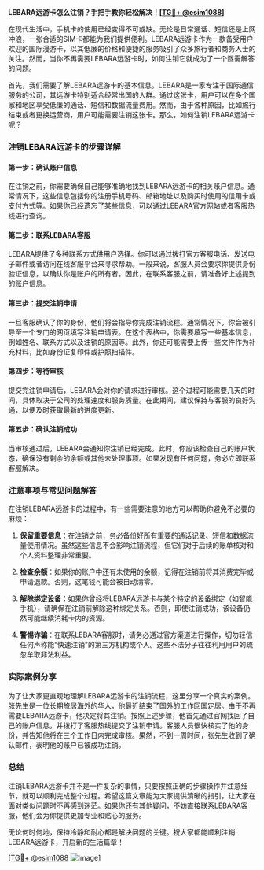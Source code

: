 **LEBARA远游卡怎么注销？手把手教你轻松解决！[[TG💪+ @esim1088](https://t.me/s/esim1088)]**

在现代生活中，手机卡的使用已经变得不可或缺。无论是日常通话、短信还是上网冲浪，一张合适的SIM卡都能为我们提供便利。LEBARA远游卡作为一款备受用户欢迎的国际漫游卡，以其低廉的价格和便捷的服务吸引了众多旅行者和商务人士的关注。然而，当你不再需要LEBARA远游卡时，如何注销它就成为了一个亟需解答的问题。

首先，我们需要了解LEBARA远游卡的基本信息。LEBARA是一家专注于国际通信服务的公司，其远游卡特别适合经常出国的人群。通过这张卡，用户可以在多个国家和地区享受低廉的通话、短信和数据流量费用。然而，由于各种原因，比如旅行结束或者更换运营商，用户可能需要注销这张卡。那么，如何注销LEBARA远游卡呢？

### 注销LEBARA远游卡的步骤详解

#### 第一步：确认账户信息
在注销之前，你需要确保自己能够准确地找到LEBARA远游卡的相关账户信息。通常情况下，这些信息包括你的注册手机号码、邮箱地址以及购买时使用的信用卡或支付方式等。如果你已经遗忘了某些信息，可以通过LEBARA官方网站或者客服热线进行查询。

#### 第二步：联系LEBARA客服
LEBARA提供了多种联系方式供用户选择。你可以通过拨打官方客服电话、发送电子邮件或者访问在线客服平台来寻求帮助。一般来说，客服人员会要求你提供身份验证信息，以确认你是账户的所有者。因此，在联系客服之前，请准备好上述提到的账户信息。

#### 第三步：提交注销申请
一旦客服确认了你的身份，他们将会指导你完成注销流程。通常情况下，你会被引导至一个专门的网页填写注销申请表。在这个表格中，你需要填写一些基本信息，例如姓名、联系方式以及注销的原因等。此外，你还可能需要上传一些文件作为补充材料，比如身份证复印件或护照扫描件。

#### 第四步：等待审核
提交完注销申请后，LEBARA会对你的请求进行审核。这个过程可能需要几天的时间，具体取决于公司的处理速度和服务质量。在此期间，建议保持与客服的良好沟通，以便及时获取最新的进度更新。

#### 第五步：确认注销成功
当审核通过后，LEBARA会通知你注销已经完成。此时，你应该检查自己的账户状态，确保没有剩余的余额或其他未处理事项。如果发现有任何问题，务必立即联系客服解决。

### 注意事项与常见问题解答

在注销LEBARA远游卡的过程中，有一些需要注意的地方可以帮助你避免不必要的麻烦：

1. **保留重要信息**：在注销之前，务必备份好所有重要的通话记录、短信和数据流量使用情况。虽然这些信息不会影响注销流程，但它们对于后续的账单核对和个人资料整理非常重要。

2. **检查余额**：如果你的账户中还有未使用的余额，记得在注销前将其消费完毕或申请退款。否则，这笔钱可能会被自动清零。

3. **解除绑定设备**：如果你曾经将LEBARA远游卡与某个特定的设备绑定（如智能手机），请确保在注销前解除这种绑定关系。否则，即使注销成功，该设备仍然可能继续消耗卡内的资源。

4. **警惕诈骗**：在联系LEBARA客服时，请务必通过官方渠道进行操作，切勿轻信任何声称能“快速注销”的第三方机构或个人。这些不法分子往往利用用户的疏忽牟取非法利益。

### 实际案例分享

为了让大家更直观地理解LEBARA远游卡的注销流程，这里分享一个真实的案例。张先生是一位长期旅居海外的华人，他最近结束了国外的工作回国定居。由于不再需要LEBARA远游卡，他决定将其注销。按照上述步骤，他首先通过官网找回了自己的账户信息，并拨打了客服热线提交了注销申请。客服人员很快核实了他的身份，并告知他将在三个工作日内完成审核。果然，不到一周时间，张先生收到了确认邮件，表明他的账户已被成功注销。

### 总结

注销LEBARA远游卡并不是一件复杂的事情，只要按照正确的步骤操作并注意细节，就可以顺利完成整个过程。希望这篇文章能为大家提供清晰的指引，让大家在面对类似问题时不再感到迷茫。如果你还有其他疑问，不妨直接联系LEBARA客服，他们会为你提供更加专业和贴心的服务。

无论何时何地，保持冷静和耐心都是解决问题的关键。祝大家都能顺利注销LEBARA远游卡，开启新的生活篇章！

[[TG💪+ @esim1088](https://t.me/s/esim1088) ![Image](https://i.postimg.cc/4NQfJmqS/Snipaste-2025-05-13-00-14-12.png)]